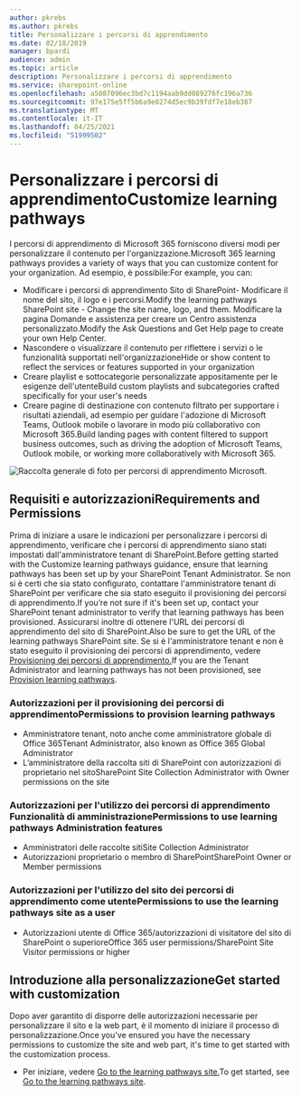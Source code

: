 ```yaml
---
author: pkrebs
ms.author: pkrebs
title: Personalizzare i percorsi di apprendimento
ms.date: 02/18/2019
manager: bpardi
audience: admin
ms.topic: article
description: Personalizzare i percorsi di apprendimento
ms.service: sharepoint-online
ms.openlocfilehash: a5087096ec3bd7c1194aab9dd089276fc196a736
ms.sourcegitcommit: 97e175e5ff5b6a9e0274d5ec9b39fdf7e18eb387
ms.translationtype: MT
ms.contentlocale: it-IT
ms.lasthandoff: 04/25/2021
ms.locfileid: "51999502"
---
```

# <a name="customize-learning-pathways"></a><span data-ttu-id="fc4f6-103">Personalizzare i percorsi di apprendimento</span><span class="sxs-lookup"><span data-stu-id="fc4f6-103">Customize learning pathways</span></span>

<span data-ttu-id="fc4f6-104">I percorsi di apprendimento di Microsoft 365 forniscono diversi modi per personalizzare il contenuto per l'organizzazione.</span><span class="sxs-lookup"><span data-stu-id="fc4f6-104">Microsoft 365 learning pathways provides a variety of ways that you can customize content for your organization.</span></span> <span data-ttu-id="fc4f6-105">Ad esempio, è possibile:</span><span class="sxs-lookup"><span data-stu-id="fc4f6-105">For example, you can:</span></span>  
- <span data-ttu-id="fc4f6-106">Modificare i percorsi di apprendimento Sito di SharePoint- Modificare il nome del sito, il logo e i percorsi.</span><span class="sxs-lookup"><span data-stu-id="fc4f6-106">Modify the learning pathways SharePoint site - Change the site name, logo, and them.</span></span> <span data-ttu-id="fc4f6-107">Modificare la pagina Domande e assistenza per creare un Centro assistenza personalizzato.</span><span class="sxs-lookup"><span data-stu-id="fc4f6-107">Modify the Ask Questions and Get Help page to create your own Help Center.</span></span> 
- <span data-ttu-id="fc4f6-108">Nascondere o visualizzare il contenuto per riflettere i servizi o le funzionalità supportati nell'organizzazione</span><span class="sxs-lookup"><span data-stu-id="fc4f6-108">Hide or show content to reflect the services or features supported in your organization</span></span> 
- <span data-ttu-id="fc4f6-109">Creare playlist e sottocategorie personalizzate appositamente per le esigenze dell'utente</span><span class="sxs-lookup"><span data-stu-id="fc4f6-109">Build custom playlists and subcategories crafted specifically for your user's needs</span></span>
- <span data-ttu-id="fc4f6-110">Creare pagine di destinazione con contenuto filtrato per supportare i risultati aziendali, ad esempio per guidare l'adozione di Microsoft Teams, Outlook mobile o lavorare in modo più collaborativo con Microsoft 365.</span><span class="sxs-lookup"><span data-stu-id="fc4f6-110">Build landing pages with content filtered to support business outcomes, such as driving the adoption of Microsoft Teams, Outlook mobile, or working more collaboratively with Microsoft 365.</span></span>

![Raccolta generale di foto per percorsi di apprendimento Microsoft.](media/cg-introducing.png)

## <a name="requirements-and-permissions"></a><span data-ttu-id="fc4f6-112">Requisiti e autorizzazioni</span><span class="sxs-lookup"><span data-stu-id="fc4f6-112">Requirements and Permissions</span></span>

<span data-ttu-id="fc4f6-113">Prima di iniziare a usare le indicazioni per personalizzare i percorsi di apprendimento, verificare che i percorsi di apprendimento siano stati impostati dall'amministratore tenant di SharePoint.</span><span class="sxs-lookup"><span data-stu-id="fc4f6-113">Before getting started with the Customize learning pathways guidance, ensure that learning pathways has been set up by your SharePoint Tenant Administrator.</span></span> <span data-ttu-id="fc4f6-114">Se non si è certi che sia stato configurato, contattare l'amministratore tenant di SharePoint per verificare che sia stato eseguito il provisioning dei percorsi di apprendimento.</span><span class="sxs-lookup"><span data-stu-id="fc4f6-114">If you’re not sure if it's been set up, contact your SharePoint tenant administrator to verify that learning pathways has been provisioned.</span></span> <span data-ttu-id="fc4f6-115">Assicurarsi inoltre di ottenere l'URL dei percorsi di apprendimento del sito di SharePoint.</span><span class="sxs-lookup"><span data-stu-id="fc4f6-115">Also be sure to get the URL of the learning pathways SharePoint site.</span></span> <span data-ttu-id="fc4f6-116">Se si è l'amministratore tenant e non è stato eseguito il provisioning dei percorsi di apprendimento, vedere [Provisioning dei percorsi di apprendimento.](custom_provision.md)</span><span class="sxs-lookup"><span data-stu-id="fc4f6-116">If you are the Tenant Administrator and learning pathways has not been provisioned, see [Provision learning pathways](custom_provision.md).</span></span> 

### <a name="permissions-to-provision-learning-pathways"></a><span data-ttu-id="fc4f6-117">Autorizzazioni per il provisioning dei percorsi di apprendimento</span><span class="sxs-lookup"><span data-stu-id="fc4f6-117">Permissions to provision learning pathways</span></span>

- <span data-ttu-id="fc4f6-118">Amministratore tenant, noto anche come amministratore globale di Office 365</span><span class="sxs-lookup"><span data-stu-id="fc4f6-118">Tenant Administrator, also known as Office 365 Global Administrator</span></span>
- <span data-ttu-id="fc4f6-119">L’amministratore della raccolta siti di SharePoint con autorizzazioni di proprietario nel sito</span><span class="sxs-lookup"><span data-stu-id="fc4f6-119">SharePoint Site Collection Administrator with Owner permissions on the site</span></span>

### <a name="permissions-to-use-learning-pathways-administration-features"></a><span data-ttu-id="fc4f6-120">Autorizzazioni per l'utilizzo dei percorsi di apprendimento Funzionalità di amministrazione</span><span class="sxs-lookup"><span data-stu-id="fc4f6-120">Permissions to use learning pathways Administration features</span></span>

- <span data-ttu-id="fc4f6-121">Amministratori delle raccolte siti</span><span class="sxs-lookup"><span data-stu-id="fc4f6-121">Site Collection Administrator</span></span>
- <span data-ttu-id="fc4f6-122">Autorizzazioni proprietario o membro di SharePoint</span><span class="sxs-lookup"><span data-stu-id="fc4f6-122">SharePoint Owner or Member permissions</span></span>

### <a name="permissions-to-use-the-learning-pathways-site-as-a-user"></a><span data-ttu-id="fc4f6-123">Autorizzazioni per l'utilizzo del sito dei percorsi di apprendimento come utente</span><span class="sxs-lookup"><span data-stu-id="fc4f6-123">Permissions to use the learning pathways site as a user</span></span>

- <span data-ttu-id="fc4f6-124">Autorizzazioni utente di Office 365/autorizzazioni di visitatore del sito di SharePoint o superiore</span><span class="sxs-lookup"><span data-stu-id="fc4f6-124">Office 365 user permissions/SharePoint Site Visitor permissions or higher</span></span>

## <a name="get-started-with-customization"></a><span data-ttu-id="fc4f6-125">Introduzione alla personalizzazione</span><span class="sxs-lookup"><span data-stu-id="fc4f6-125">Get started with customization</span></span>
<span data-ttu-id="fc4f6-126">Dopo aver garantito di disporre delle autorizzazioni necessarie per personalizzare il sito e la web part, è il momento di iniziare il processo di personalizzazione.</span><span class="sxs-lookup"><span data-stu-id="fc4f6-126">Once you've ensured you have the necessary permissions to customize the site and web part, it's time to get started with the customization process.</span></span> 

- <span data-ttu-id="fc4f6-127">Per iniziare, vedere [Go to the learning pathways site.](custom_goto.md)</span><span class="sxs-lookup"><span data-stu-id="fc4f6-127">To get started, see [Go to the learning pathways site](custom_goto.md).</span></span>